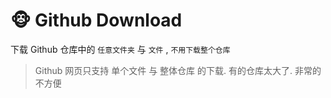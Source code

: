 # 🐵 Github Download

下载 Github 仓库中的 `任意文件夹` 与 `文件` , `不用下载整个仓库`

>  Github 网页只支持 单个文件 与 整体仓库 的下载.  有的仓库太大了. 非常的不方便

